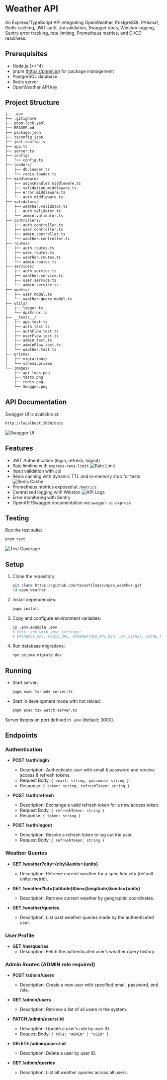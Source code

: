 # Weather API

An Express/TypeScript API integrating OpenWeather, PostgreSQL (Prisma), Redis caching, JWT auth, Joi validation, Swagger docs, Winston logging, Sentry error tracking, rate limiting, Prometheus metrics, and CI/CD readiness.

## Prerequisites

- Node.js (>=14)
- pnpm (https://pnpm.io) for package management
- PostgreSQL database
- Redis server
- OpenWeather API key

## Project Structure

```bash
├── .env
├── .gitignore
├── pnpm-lock.yaml
├── README.md
├── package.json
├── tsconfig.json
├── jest.config.js
├── app.ts
├── server.ts
├── config/
│   └── config.ts
├── loaders/
│   ├── db.loader.ts
│   └── redis.loader.ts
├── middleware/
│   ├── asyncHandler.middleware.ts
│   ├── validation.middleware.ts
│   ├── error.middleware.ts
│   └── auth.middleware.ts
├── validators/
│   ├── weather.validator.ts
│   ├── auth.validator.ts
│   └── admin.validator.ts
├── controllers/
│   ├── auth.controller.ts
│   ├── user.controller.ts
│   ├── admin.controller.ts
│   └── weather.controller.ts
├── routes/
│   ├── auth.routes.ts
│   ├── user.routes.ts
│   ├── weather.routes.ts
│   └── admin.routes.ts
├── services/
│   ├── auth.service.ts
│   ├── weather.service.ts
│   ├── user.service.ts
│   └── admin.service.ts
├── models/
│   ├── user.model.ts
│   └── weather-query.model.ts
├── utils/
│   ├── logger.ts
│   └── ApiError.ts
├── __tests__/
│   ├── app.test.ts
│   ├── auth.test.ts
│   ├── authFlow.test.ts
│   ├── userFlow.test.ts
│   ├── admin.test.ts
│   ├── adminFlow.test.ts
│   └── weather.test.ts
├── prisma/
│   ├── migrations/
│   └── schema.prisma
└── images/
    ├── api_logs.png
    ├── tests.png
    ├── redis.png
    └── Swagger.png
```

## API Documentation

Swagger UI is available at:

```bash
http://localhost:3000/docs
```

![Swagger UI](./images/Swagger.png)

## Features

- JWT Authentication (login, refresh, logout)
- Rate limiting with `express-rate-limit` ![Rate Limit](./images/api_logs.png)
- Input validation with Joi
- Redis caching with dynamic TTL and in-memory stub for tests ![Redis Cache](./images/redis.png)
- Prometheus metrics exposed at `/metrics`
- Centralized logging with Winston ![API Logs](./images/api_logs.png)
- Error monitoring with Sentry
- OpenAPI/Swagger documentation via `swagger-ui-express`

## Testing

Run the test suite:

```bash
pnpm test
```

![Test Coverage](./images/tests.png)

## Setup

1. Clone the repository:
   ```bash
   git clone https://github.com/YavuzYilmazz/open_weather.git
   cd open_weather
   ```
2. Install dependencies:
   ```bash
   pnpm install
   ```
3. Copy and configure environment variables:
   ```bash
   cp .env.example .env
   # Edit .env with your settings:
   # DATABASE_URL, REDIS_URL, OPENWEATHER_API_KEY, JWT_SECRET, CACHE_TTL_SECONDS
   ```
4. Run database migrations:
   ```bash
   npx prisma migrate dev
   ```

## Running

- Start server:
  ```bash
  pnpm exec ts-node server.ts
  ```
- Start in development mode with hot reload:
  ```bash
  pnpm exec tsx watch server.ts
  ```

Server listens on port defined in `.env` (default: 3000).

## Endpoints

### Authentication

- **POST /auth/login**
  - Description: Authenticate user with email & password and receive access & refresh tokens.
  - Request Body: `{ email: string, password: string }`
  - Response: `{ token: string, refreshToken: string }`

- **POST /auth/refresh**
  - Description: Exchange a valid refresh token for a new access token.
  - Request Body: `{ refreshToken: string }`
  - Response: `{ token: string }`

- **POST /auth/logout**
  - Description: Revoke a refresh token to log out the user.
  - Request Body: `{ refreshToken: string }`

### Weather Queries

- **GET /weather?city={city}&units={units}**
  - Description: Retrieve current weather for a specified city (default units: metric).

- **GET /weather?lat={latitude}&lon={longitude}&units={units}**
  - Description: Retrieve current weather by geographic coordinates.

- **GET /weather/queries**
  - Description: List past weather queries made by the authenticated user.

### User Profile

- **GET /me/queries**
  - Description: Fetch the authenticated user’s weather query history.

### Admin Routes (ADMIN role required)

- **POST /admin/users**
  - Description: Create a new user with specified email, password, and role.

- **GET /admin/users**
  - Description: Retrieve a list of all users in the system.

- **PATCH /admin/users/:id**
  - Description: Update a user’s role by user ID.
  - Request Body: `{ role: "ADMIN" | "USER" }`

- **DELETE /admin/users/:id**
  - Description: Delete a user by user ID.

- **GET /admin/queries**
  - Description: List all weather queries across all users.
